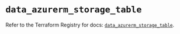 # `data_azurerm_storage_table`

Refer to the Terraform Registry for docs: [`data_azurerm_storage_table`](https://registry.terraform.io/providers/hashicorp/azurerm/4.29.0/docs/data-sources/storage_table).
